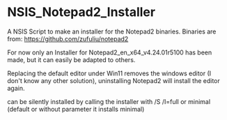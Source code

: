 # NSIS_Notepad2_Installer
A NSIS Script to make an installer for the Notepad2 binaries. Binaries are from: https://github.com/zufuliu/notepad2

For now only an Installer for Notepad2_en_x64_v4.24.01r5100 has been made, but it can easily be adapted to others.

Replacing the default editor under Win11 removes the windows editor (I don't know any other solution), uninstalling Notepad2 will install the editor again.

can be silently installed by calling the installer with /S /I=full or minimal (default or without parameter it installs minimal)
